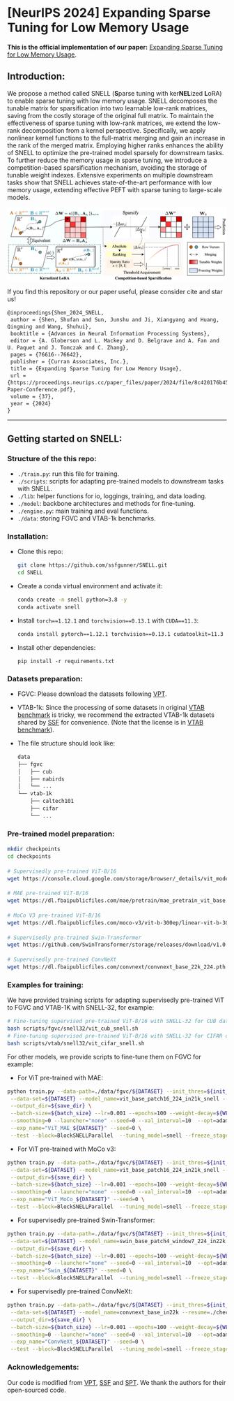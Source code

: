 # [NeurIPS 2024] Expanding Sparse Tuning for Low Memory Usage

**This is the official implementation of our paper:** [Expanding Sparse Tuning for Low Memory Usage](https://arxiv.org/abs/2411.01800).

## Introduction:

We propose a method called SNELL (**S**parse tuning with ker**NEL**ized **L**oRA) to enable sparse tuning with low memory usage. SNELL decomposes the tunable matrix for sparsification into two learnable low-rank matrices, saving from the costly storage of the original full matrix. To maintain the effectiveness of sparse tuning with low-rank matrices, we extend the low-rank decomposition from a kernel perspective. Specifically, we apply nonlinear kernel functions to the full-matrix merging and gain an increase in the rank of the merged matrix.  Employing higher ranks enhances the ability of SNELL to optimize the pre-trained model sparsely for downstream tasks. To further reduce the memory usage in sparse tuning, we introduce a competition-based sparsification mechanism, avoiding the storage of tunable weight indexes. Extensive experiments on multiple downstream tasks show that SNELL achieves state-of-the-art performance with low memory usage, extending effective PEFT with sparse tuning to large-scale models.

![framework](./main.png)

If you find this repository or our paper useful, please consider cite and star us!

```
@inproceedings{Shen_2024_SNELL,
 author = {Shen, Shufan and Sun, Junshu and Ji, Xiangyang and Huang, Qingming and Wang, Shuhui},
 booktitle = {Advances in Neural Information Processing Systems},
 editor = {A. Globerson and L. Mackey and D. Belgrave and A. Fan and U. Paquet and J. Tomczak and C. Zhang},
 pages = {76616--76642},
 publisher = {Curran Associates, Inc.},
 title = {Expanding Sparse Tuning for Low Memory Usage},
 url = {https://proceedings.neurips.cc/paper_files/paper/2024/file/8c420176b45e923cf99dee1d7356a763-Paper-Conference.pdf},
 volume = {37},
 year = {2024}
}
```

------

## Getting started on SNELL:

### Structure of the this repo:

- ``./train.py``: run this file for training.
- ``./scripts``: scripts for adapting pre-trained models to downstream tasks with SNELL.
- ``./lib``: helper functions for io, loggings, training, and data loading.
- ``./model``: backbone architectures and methods for fine-tuning.
- ``./engine.py``: main training and eval functions.
- ``./data``: storing FGVC and VTAB-1k benchmarks.  

### Installation:

- Clone this repo:

  ```bash
  git clone https://github.com/ssfgunner/SNELL.git
  cd SNELL
  ```

- Create a conda virtual environment and activate it:

  ```bash
  conda create -n snell python=3.8 -y
  conda activate snell
  ```

- Install ``torch==1.12.1`` and ``torchvision==0.13.1`` with ``CUDA==11.3``:

  ```bash
  conda install pytorch==1.12.1 torchvision==0.13.1 cudatoolkit=11.3 -c pytorch
  ```

- Install other dependencies:

  ```
  pip install -r requirements.txt
  ```

### Datasets preparation:

- FGVC: Please download the datasets following [VPT](https://github.com/KMnP/vpt).

- VTAB-1k: Since the processing of some datasets in original [VTAB benchmark](https://github.com/google-research/task_adaptation/tree/master/task_adaptation/data) is tricky, we recommend the extracted VTAB-1k datasets shared by [SSF](https://shanghaitecheducn-my.sharepoint.com/personal/liandz_shanghaitech_edu_cn/_layouts/15/onedrive.aspx?id=%2Fpersonal%2Fliandz%5Fshanghaitech%5Fedu%5Fcn%2FDocuments%2FOpenSources%2FSSF%2Fdatasets%2Fvtab%2D1k&ga=1) for convenience. (Note that the license is in [VTAB benchmark](https://github.com/google-research/task_adaptation/tree/master/task_adaptation/data)).

- The file structure should look like:

  ```bash
  data
  ├── fgvc
  │   ├── cub
  │   ├── nabirds
  │   └── ...
  └── vtab-1k
      ├── caltech101
      ├── cifar
      └── ...
  ```

### Pre-trained model preparation:

```bash
mkdir checkpoints
cd checkpoints

# Supervisedly pre-trained ViT-B/16
wget https://console.cloud.google.com/storage/browser/_details/vit_models/imagenet21k/ViT-B_16.npz

# MAE pre-trained ViT-B/16
wget https://dl.fbaipublicfiles.com/mae/pretrain/mae_pretrain_vit_base.pth

# MoCo V3 pre-trained ViT-B/16
wget https://dl.fbaipublicfiles.com/moco-v3/vit-b-300ep/linear-vit-b-300ep.pth.tar

# Supervisedly pre-trained Swin-Transformer
wget https://github.com/SwinTransformer/storage/releases/download/v1.0.0/swin_base_patch4_window7_224_22k.pth

# Supervisedly pre-trained ConvNeXt
wget https://dl.fbaipublicfiles.com/convnext/convnext_base_22k_224.pth
```

### Examples for training:

We have provided training scripts for adapting supervisedly pre-trained ViT to FGVC and VTAB-1K with SNELL-32, for example:

```bash
# Fine-tuning supervised pre-trained ViT-B/16 with SNELL-32 for CUB dataset of FGVC
bash scripts/fgvc/snell32/vit_cub_snell.sh
# Fine-tuning supervised pre-trained ViT-B/16 with SNELL-32 for CIFAR dataset of VTAB-1k
bash scripts/vtab/snell32/vit_cifar_snell.sh
```
For other models, we provide scripts to fine-tune them on FGVC for example:

- For ViT pre-trained with MAE:

```` bash
python train.py --data-path=./data/fgvc/${DATASET} --init_thres=${init_thres} \
 --data-set=${DATASET} --model_name=vit_base_patch16_224_in21k_snell --resume=checkpoints/mae_pretrain_vit_base.pth \
 --output_dir=${save_dir} \
 --batch-size=${batch_size} --lr=0.001 --epochs=100 --weight-decay=${WEIGHT_DECAY} --mixup=0 --cutmix=0 \
 --smoothing=0 --launcher="none" --seed=0 --val_interval=10  --opt=adamw --low_rank_dim=32 \
 --exp_name="ViT_MAE_${DATASET}" --seed=0 \
 --test --block=BlockSNELLParallel  --tuning_model=snell --freeze_stage
````

- For ViT pre-trained with MoCo v3:

````bash
python train.py --data-path=./data/fgvc/${DATASET} --init_thres=${init_thres} \
 --data-set=${DATASET} --model_name=vit_base_patch16_224_in21k_snell --resume=checkpoints/linear-vit-b-300ep.pth.tar \
 --output_dir=${save_dir} \
 --batch-size=${batch_size} --lr=0.001 --epochs=100 --weight-decay=${WEIGHT_DECAY} --mixup=0 --cutmix=0 \
 --smoothing=0 --launcher="none" --seed=0 --val_interval=10  --opt=adamw --low_rank_dim=32 \
 --exp_name="ViT_MoCo_${DATASET}" --seed=0 \
 --test --block=BlockSNELLParallel  --tuning_model=snell --freeze_stage
````

- For supervisedly pre-trained Swin-Transformer:

````bash
python train.py --data-path=./data/fgvc/${DATASET} --init_thres=${init_thres} \
 --data-set=${DATASET} --model_name=swin_base_patch4_window7_224_in22k --resume=./checkpoints/swin_base_patch4_window7_224_22k.pth \
 --output_dir=${save_dir} \
 --batch-size=${batch_size} --lr=0.001 --epochs=100 --weight-decay=${WEIGHT_DECAY} --mixup=0 --cutmix=0 \
 --smoothing=0 --launcher="none" --seed=0 --val_interval=10  --opt=adamw --low_rank_dim=32 \
 --exp_name="Swin_${DATASET}" --seed=0 \
 --test --block=BlockSNELLParallel  --tuning_model=snell --freeze_stage
````

- For supervisedly pre-trained ConvNeXt:

````bash
python train.py --data-path=./data/fgvc/${DATASET} --init_thres=${init_thres} \
 --data-set=${DATASET} --model_name=convnext_base_in22k --resume=./checkpoints/convnext_base_22k_224.pth \
 --output_dir=${save_dir} \
 --batch-size=${batch_size} --lr=0.001 --epochs=100 --weight-decay=${WEIGHT_DECAY} --mixup=0 --cutmix=0 \
 --smoothing=0 --launcher="none" --seed=0 --val_interval=10  --opt=adamw --low_rank_dim=32 \
 --exp_name="ConvNeXt_${DATASET}" --seed=0 \
 --test --block=BlockSNELLParallel  --tuning_model=snell --freeze_stage
````

### Acknowledgements:

Our code is modified from [VPT](https://github.com/KMnP/vpt), [SSF](https://github.com/dongzelian/SSF) and [SPT](https://github.com/ziplab/SPT). We thank the authors for their open-sourced code.
